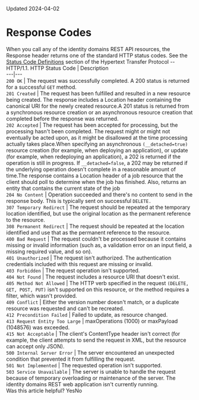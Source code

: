 Updated 2024-04-02
# Response Codes
When you call any of the identity domains REST API resources, the Response header returns one of the standard HTTP status codes.
See the [Status Code Definitions](https://www.w3.org/Protocols/rfc2616/rfc2616-sec10.html) section of the Hypertext Transfer Protocol -- HTTP/1.1.
HTTP Status Code |  Description  
---|---  
`200 OK` | The request was successfully completed. A 200 status is returned for a successful `GET` method.  
`201 Created` | The request has been fulfilled and resulted in a new resource being created. The response includes a Location header containing the canonical URI for the newly created resource.A 201 status is returned from a synchronous resource creation or an asynchronous resource creation that completed before the response was returned.  
`202 Accepted` | The request has been accepted for processing, but the processing hasn't been completed. The request might or might not eventually be acted upon, as it might be disallowed at the time processing actually takes place.When specifying an asynchronous `(__detached=true)` resource creation (for example, when deploying an application), or update (for example, when redeploying an application), a 202 is returned if the operation is still in progress. If `__detached=false`, a 202 may be returned if the underlying operation doesn't complete in a reasonable amount of time.The response contains a Location header of a job resource that the client should poll to determine when the job has finished. Also, returns an entity that contains the current state of the job  
`204 No Content` | Operation succeeded and there's no content to send in the response body. This is typically sent on successful `DELETE.`  
`307 Temporary Redirect` | The request should be repeated at the temporary location identified, but use the original location as the permanent reference to the resource.  
`308 Permanent Redirect` | The request should be repeated at the location identified and use that as the permanent reference to the resource.  
`400 Bad Request` | The request couldn't be processed because it contains missing or invalid information (such as, a validation error on an input field, a missing required value, and so on).  
`401 Unauthorized` | The request isn't authorized. The authentication credentials included with this request are missing or invalid.  
`403 Forbidden` | The request operation isn't supported.  
`404 Not Found` | The request includes a resource URI that doesn't exist.  
`405 Method Not Allowed` | The HTTP verb specified in the request `(DELETE, GET, POST, PUT)` isn't supported on this resource, or the method requires a filter, which wasn't provided.  
`409 Conflict` | Either the version number doesn't match, or a duplicate resource was requested and can't be recreated.  
`412 Precondition Failed` | Failed to update, as resource changed.  
`413 Request Entity Too Large` | maxOperations (1000) or maxPayload (1048576) was exceeded.  
`415 Not Acceptable` | The client's ContentType header isn't correct (for example, the client attempts to send the request in XML, but the resource can accept only JSON).  
`500 Internal Server Error` | The server encountered an unexpected condition that prevented it from fulfilling the request.  
`501 Not Implemented` | The requested operation isn't supported.  
`503 Service Unavailable` | The server is unable to handle the request because of temporary overloading or maintenance of the server. The identity domains REST web application isn't currently running.  
Was this article helpful?
YesNo

